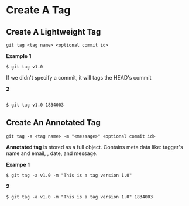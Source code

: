 # Create A Tag

## Create A Lightweight Tag

`git tag <tag name> <optional commit id>`


**Example**
**1**
```git
$ git tag v1.0
```
If we didn't specify a commit, it will tags the HEAD's commit

**2**
```git

$ git tag v1.0 1834003
```

## Create An Annotated Tag

`git tag -a <tag name> -m "<message>" <optional commit id>`

**Annotated tag** is stored as a full object. Contains meta data like: tagger's name and email, , date, and message.


**Exampe**
**1**
```git
$ git tag -a v1.0 -m "This is a tag version 1.0"
```

**2**
```git
$ git tag -a v1.0 -m "This is a tag version 1.0" 1834003
```